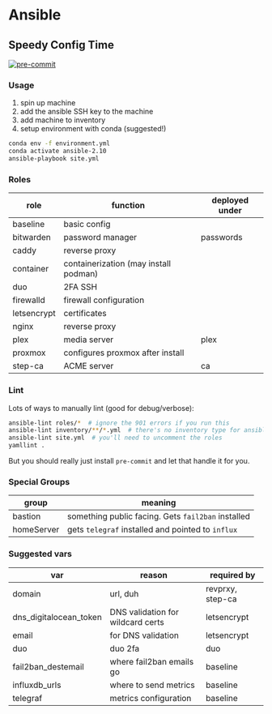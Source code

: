 # Ansible

## Speedy Config Time

[![pre-commit](https://img.shields.io/badge/pre--commit-enabled-brightgreen?logo=pre-commit&logoColor=white)](https://github.com/pre-commit/pre-commit)

### Usage

1. spin up machine
2. add the ansible SSH key to the machine
3. add machine to inventory
4. setup environment with conda (suggested!)

```bash
conda env -f environment.yml
conda activate ansible-2.10
ansible-playbook site.yml
```

### Roles

| role        | function                              | deployed under |
| ----------- | ------------------------------------- | -------------- |
| baseline    | basic config                          |                |
| bitwarden   | password manager                      | passwords      |
| caddy       | reverse proxy                         |                |
| container   | containerization (may install podman) |                |
| duo         | 2FA SSH                               |                |
| firewalld   | firewall configuration                |                |
| letsencrypt | certificates                          |                |
| nginx       | reverse proxy                         |                |
| plex        | media server                          | plex           |
| proxmox     | configures proxmox after install      |                |
| step-ca     | ACME server                           | ca             |

### Lint

Lots of ways to manually lint (good for debug/verbose):

```bash
ansible-lint roles/*  # ignore the 901 errors if you run this
ansible-lint inventory/**/*.yml  # there's no inventory type for ansible-lint
ansible-lint site.yml  # you'll need to uncomment the roles
yamllint .
```

But you should really just install `pre-commit` and let that handle it for you.

### Special Groups

| group      | meaning                                            |
| ---------- | -------------------------------------------------- |
| bastion    | something public facing. Gets `fail2ban` installed |
| homeServer | gets `telegraf` installed and pointed to `influx`  |

### Suggested vars

| var                    | reason                            | required by      |
| ---------------------- | --------------------------------- | ---------------- |
| domain                 | url, duh                          | revprxy, step-ca |
| dns_digitalocean_token | DNS validation for wildcard certs | letsencrypt      |
| email                  | for DNS validation                | letsencrypt      |
| duo                    | duo 2fa                           | duo              |
| fail2ban_destemail     | where fail2ban emails go          | baseline         |
| influxdb_urls          | where to send metrics             | baseline         |
| telegraf               | metrics configuration             | baseline         |
